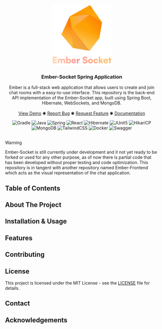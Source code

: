 <br />
<div align="center">
  <a href="/url">
    <img src="./assets/ember-socket-logo.png" alt="Ember Socket Logo" height="200">
  </a>

<h3 align="center">Ember-Socket Spring Application</h3>

  <p align="center">
    Ember is a full-stack web application that allows users to create 
    and join chat rooms with a easy-to-use interface. This repository 
    is the back-end API implementation of the Ember-Socket app, built 
    using Spring Boot, Hibernate, WebSockets, and MongoDB.
    <br />
    <br />
    <a href="/url">View Demo</a>
    ✱
    <a href="https://github.com/openceJav/ember-backend/issues">Report Bug</a>
    ✱
    <a href="https://github.com/openceJav/ember-backend/issues">Request Feature</a>
    ✱
    <a href="">Documentation</a>
  </p>
</div>
<div align="center">
    <img src="https://img.shields.io/badge/Gradle-02303A?style=for-the-badge&logo=gradle&logoColor=white" alt="Gradle">
    <img src="https://img.shields.io/badge/Java-%23FF0000?style=for-the-badge&logo=java&logoColor=white" alt="Java">
    <img src="https://img.shields.io/badge/Spring-%236DB33F?style=for-the-badge&logo=spring&logoColor=white" alt="Spring">
    <img src="https://img.shields.io/badge/react-%2320232a.svg?style=for-the-badge&logo=react&logoColor=%2361DAFB" alt="React">
    <img src="https://img.shields.io/badge/-Hibernate-%23588988?style=for-the-badge&logo=hibernate&logoColor=white" alt="Hibernate">
    <img src="https://img.shields.io/badge/JUnit5-f5f5f5?style=for-the-badge&logo=junit5&logoColor=dc524a" alt="JUnit5">
    <img src="https://img.shields.io/badge/-HikariCP-%23368998?style=for-the-badge&logo=java&logoColor=white" alt="HikariCP">
    <img src="https://img.shields.io/badge/MongoDB-4EA94B?style=for-the-badge&logo=mongodb&logoColor=white" alt="MongoDB">
    <img src="https://img.shields.io/badge/tailwindcss-%2338B2AC.svg?style=for-the-badge&logo=tailwind-css&logoColor=white" alt="TailwindCSS">
    <img src="https://img.shields.io/badge/-Docker-%232496ED?style=for-the-badge&logo=docker&logoColor=white" alt="Docker">
    <img src="https://img.shields.io/badge/-Swagger-%23Clojure?style=for-the-badge&logo=swagger&logoColor=white" alt="Swagger">
</div>
<br />

> [!WARNING]
> Ember-Socket is still currently under development and it not yet ready to be forked or used for any other purpose, as of now there is partial code that has been developed without proper testing and code optimization.  This repository is in tangent with another repository named Ember-Frontend which acts as the visual representation of the chat application.

## Table of Contents

## About The Project

## Installation & Usage

## Features

## Contributing

## License

This project is licensed under the MIT License - see the [LICENSE](LICENSE) file for details.

## Contact

## Acknowledgements
